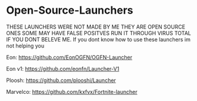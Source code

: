# Open-Source-Launchers
THESE LAUNCHERS WERE NOT MADE BY ME THEY ARE OPEN SOURCE ONES
SOME MAY HAVE FALSE POSITVES RUN IT THROUGH VIRUS TOTAL IF YOU DONT BELEVE ME.
If you dont know how to use these launchers im not helping you 



Eon: https://github.com/EonOGFN/OGFN-Launcher



Eon v1: https://github.com/eonfn/Launcher-V1



Ploosh: https://github.com/plooshi/Launcher


Marvelco: https://github.com/kxfvx/Fortnite-launcher

